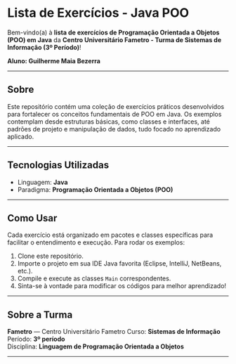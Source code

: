 # Lista de Exercícios - Java POO

Bem-vindo(a) à **lista de exercícios de Programação Orientada a Objetos (POO) em Java** da **Centro Universitário Fametro - Turma de Sistemas de Informação (3º Período)**!

**Aluno: Guilherme Maia Bezerra**

---

## Sobre

Este repositório contém uma coleção de exercícios práticos desenvolvidos para fortalecer os conceitos fundamentais de POO em Java. Os exemplos contemplam desde estruturas básicas, como classes e interfaces, até padrões de projeto e manipulação de dados, tudo focado no aprendizado aplicado.

---

## Tecnologias Utilizadas

- Linguagem: **Java**
- Paradigma: **Programação Orientada a Objetos (POO)**

---

## Como Usar

Cada exercício está organizado em pacotes e classes específicas para facilitar o entendimento e execução. Para rodar os exemplos:

1. Clone este repositório.
2. Importe o projeto em sua IDE Java favorita (Eclipse, IntelliJ, NetBeans, etc.).
3. Compile e execute as classes `Main` correspondentes.
4. Sinta-se à vontade para modificar os códigos para melhor aprendizado!

---

## Sobre a Turma

**Fametro** — Centro Universitário Fametro 
Curso: **Sistemas de Informação**  
Período: **3º período**  
Disciplina: **Linguagem de Programação Orientada a Objetos**

---
